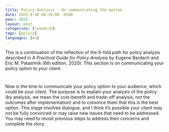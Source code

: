 ```yaml
---
title: Policy Analysis - On communicating the option
date: 2025-9-30 08:10:00 -0500
year: 2025
layout: post
categories: [research]
tags: [policy]
languages: [en]
--- 
```

This is a continuation of the reflection of the 8-fold path for policy analysis described in *A Practical Guide for Policy Analysis* by Eugene Bardach and Eric M. Patashnik (6th edition, 2020). This section is on communicating your policy option to your client. 

<div style="margin-top: 40px;"></div>

Now is the time to communicate your policy option to your audience, which could be your client. The purpose is to explain your analysis of the policy (by analysis, we mean the cost-benefit and trade-off analysis, not the outcomes after implementation) and to convince them that this is the best option. This stage involves dialogue, and I think it’s possible your client may not be fully convinced or may raise new issues that need to be addressed. You may need to revisit previous steps to address their concerns and complete the story. 